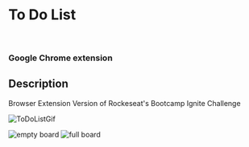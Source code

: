 <h1>To Do List</h1>
<br>
<h3>Google Chrome extension</h3>

## Description

Browser Extension Version of Rockeseat's Bootcamp Ignite Challenge

![ToDoListGif](https://user-images.githubusercontent.com/106563089/210002878-98f1bd29-11b5-45e0-9bdd-c5b7e03b2a25.gif)

<div>
  
![empty board](https://user-images.githubusercontent.com/106563089/210003340-c6149e7a-566f-4fd9-8317-31043ed3839b.png)
![full board](https://user-images.githubusercontent.com/106563089/210003342-01821284-1b58-4a6a-b0a3-724b705f1b00.png)
  
</div>
